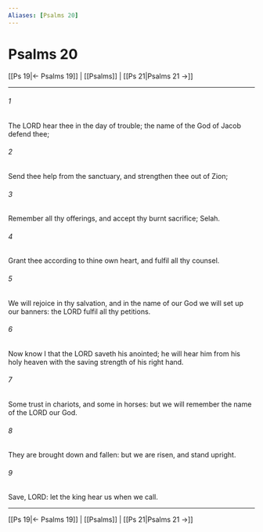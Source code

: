 ```yaml
---
Aliases: [Psalms 20]
---
```

# Psalms 20

[[Ps 19|← Psalms 19]] | [[Psalms]] | [[Ps 21|Psalms 21 →]]
***



###### 1 
The LORD hear thee in the day of trouble; the name of the God of Jacob defend thee; 

###### 2 
Send thee help from the sanctuary, and strengthen thee out of Zion; 

###### 3 
Remember all thy offerings, and accept thy burnt sacrifice; Selah. 

###### 4 
Grant thee according to thine own heart, and fulfil all thy counsel. 

###### 5 
We will rejoice in thy salvation, and in the name of our God we will set up our banners: the LORD fulfil all thy petitions. 

###### 6 
Now know I that the LORD saveth his anointed; he will hear him from his holy heaven with the saving strength of his right hand. 

###### 7 
Some trust in chariots, and some in horses: but we will remember the name of the LORD our God. 

###### 8 
They are brought down and fallen: but we are risen, and stand upright. 

###### 9 
Save, LORD: let the king hear us when we call.

***
[[Ps 19|← Psalms 19]] | [[Psalms]] | [[Ps 21|Psalms 21 →]]
